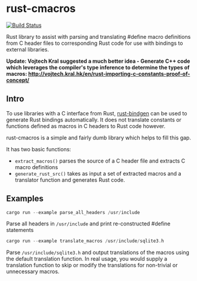 # rust-cmacros
[![Build Status](https://travis-ci.org/robertknight/rust-cmacros.png?branch=master)](https://travis-ci.org/robertknight/rust-cmacros)

Rust library to assist with parsing and translating #define
macro definitions from C header files
to corresponding Rust code for use with bindings
to external libraries.

**Update: Vojtech Kral suggested a much better idea - Generate C++ code which leverages the compiler's type inference to determine the types of macros: http://vojtech.kral.hk/en/rust-importing-c-constants-proof-of-concept/**

## Intro

To use libraries with a C interface from Rust,
[rust-bindgen](https://github.com/crabtw/rust-bindgen) can be used
to generate Rust bindings automatically. It does not translate
constants or functions defined as macros in C headers to Rust
code however.

rust-cmacros is a simple and fairly dumb library which helps to
fill this gap.

It has two basic functions:

* `extract_macros()` parses the source of a C header file and extracts C macro definitions
* `generate_rust_src()` takes as input a set of extracted macros and a translator function
  and generates Rust code.

## Examples

```rust
cargo run --example parse_all_headers /usr/include
```

Parse all headers in `/usr/include` and print re-constructed #define statements

```rust
cargo run --example translate_macros /usr/include/sqlite3.h
```

Parse `/usr/include/sqlite3.h` and output translations of the macros using the default translation function.
In real usage, you would supply a translation function to skip or modify the translations
for non-trivial or unnecessary macros.

